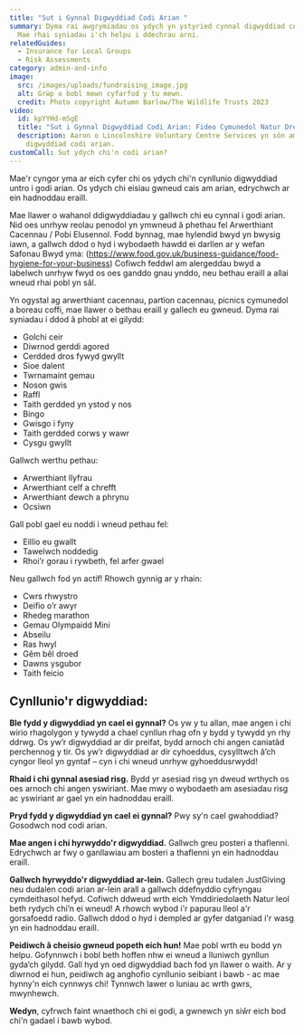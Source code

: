 ```yaml
---
title: "Sut i Gynnal Digwyddiad Codi Arian "
summary: Dyma rai awgrymiadau os ydych yn ystyried cynnal digwyddiad codi arian.
  Mae rhai syniadau i'ch helpu i ddechrau arni.
relatedGuides:
  - Insurance for Local Groups
  - Risk Assessments
category: admin-and-info
image:
  src: /images/uploads/fundraising_image.jpg
  alt: Grŵp o bobl mewn cyfarfod y tu mewn.
  credit: Photo copyright Autumn Barlow/The Wildlife Trusts 2023
video:
  id: kpYYHd-mSgE
  title: "Sut i Gynnal Digwyddiad Codi Arian: Fideo Cymunedol Natur Drew Nesaf"
  description: Aaron o Lincolnshire Voluntary Centre Services yn sôn am gynnal
    digwyddiad codi arian.
customCall: Sut ydych chi'n codi arian?
---
```

Mae'r cyngor yma ar eich cyfer chi os ydych chi'n cynllunio digwyddiad untro i godi arian. Os ydych chi eisiau gwneud cais am arian, edrychwch ar ein hadnoddau eraill.


Mae llawer o wahanol ddigwyddiadau y gallwch chi eu cynnal i godi arian. Nid oes unrhyw reolau penodol yn ymwneud â phethau fel Arwerthiant Cacennau / Pobi Elusennol. Fodd bynnag, mae hylendid bwyd yn bwysig iawn, a gallwch ddod o hyd i wybodaeth hawdd ei darllen ar y wefan Safonau Bwyd yma: (https://www.food.gov.uk/business-guidance/food-hygiene-for-your-business) Cofiwch feddwl am alergeddau bwyd a labelwch unrhyw fwyd os oes ganddo gnau ynddo, neu bethau eraill a allai wneud rhai pobl yn sâl.


Yn ogystal ag arwerthiant cacennau, partïon cacennau, picnics cymunedol a boreau coffi, mae llawer o bethau eraill y gallech eu gwneud. Dyma rai syniadau i ddod â phobl at ei gilydd:



* Golchi ceir
* Diwrnod gerddi agored
* Cerdded dros fywyd gwyllt
* Sioe dalent
* Twrnamaint gemau
* Noson gwis
* Raffl
* Taith gerdded yn ystod y nos
* Bingo
* Gwisgo i fyny
* Taith gerdded corws y wawr
* Cysgu gwyllt

Gallwch werthu pethau:

* Arwerthiant llyfrau
* Arwerthiant celf a chrefft
* Arwerthiant dewch a phrynu
* Ocsiwn

Gall pobl gael eu noddi i wneud pethau fel:

* Eillio eu gwallt
* Tawelwch noddedig
* Rhoi’r gorau i rywbeth, fel arfer gwael

Neu gallwch fod yn actif! Rhowch gynnig ar y rhain:

* Cwrs rhwystro
* Deifio o’r awyr
* Rhedeg marathon
* Gemau Olympaidd Mini
* Abseilu
* Ras hwyl
* Gêm bêl droed
* Dawns ysgubor
* Taith feicio



## Cynllunio'r digwyddiad:

**Ble fydd y digwyddiad yn cael ei gynnal?** Os yw y tu allan, mae angen i chi wirio rhagolygon y tywydd a chael cynllun rhag ofn y bydd y tywydd yn rhy ddrwg. Os yw’r digwyddiad ar dir preifat, bydd arnoch chi angen caniatâd perchennog y tir. Os yw’r digwyddiad ar dir cyhoeddus, cysylltwch â’ch cyngor lleol yn gyntaf – cyn i chi wneud unrhyw gyhoeddusrwydd!


**Rhaid i chi gynnal asesiad risg.** Bydd yr asesiad risg yn dweud wrthych os oes arnoch chi angen yswiriant. Mae mwy o wybodaeth am asesiadau risg ac yswiriant ar gael yn ein hadnoddau eraill.


**Pryd fydd y digwyddiad yn cael ei gynnal?** Pwy sy'n cael gwahoddiad? Gosodwch nod codi arian.


**Mae angen i chi hyrwyddo'r digwyddiad.** Gallwch greu posteri a thaflenni. Edrychwch ar fwy o ganllawiau am bosteri a thaflenni yn ein hadnoddau eraill.


**Gallwch hyrwyddo'r digwyddiad ar-lein.** Gallech greu tudalen JustGiving neu dudalen codi arian ar-lein arall a gallwch ddefnyddio cyfryngau cymdeithasol hefyd. Cofiwch ddweud wrth eich Ymddiriedolaeth Natur leol beth rydych chi’n ei wneud! A rhowch wybod i'r papurau lleol a'r gorsafoedd radio. Gallwch ddod o hyd i dempled ar gyfer datganiad i'r wasg yn ein hadnoddau eraill.


**Peidiwch â cheisio gwneud popeth eich hun!** Mae pobl wrth eu bodd yn helpu. Gofynnwch i bobl beth hoffen nhw ei wneud a lluniwch gynllun gyda’ch gilydd. Gall hyd yn oed digwyddiad bach fod yn llawer o waith. Ar y diwrnod ei hun, peidiwch ag anghofio cynllunio seibiant i bawb - ac mae hynny'n eich cynnwys chi! Tynnwch lawer o luniau ac wrth gwrs, mwynhewch.


**Wedyn**, cyfrwch faint wnaethoch chi ei godi, a gwnewch yn siŵr eich bod chi'n gadael i bawb wybod.
